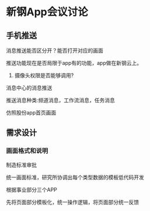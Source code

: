 # 新钢App会议讨论

## 手机推送

消息推送能否区分开？能否打开对应的画面

推送功能现在是否局限于app有的功能，app做在新钢云上。

1. 摄像头权限是否能够调用?

消息中心的消息推送

推送消息种类:频道消息，工作流消息，任务消息

仿照股份app首页画面

## 需求设计

### 画面格式和说明

制造标准审批

统一画面标准，研究所协调出每个类型数据的模板低代码开发

根据事业部分三个APP

先将页面部分模板化，统一操作逻辑，将页面部分统一反馈
